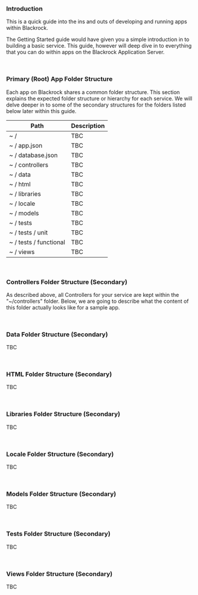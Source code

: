 <br/>

### Introduction

This is a quick guide into the ins and outs of developing and running apps within Blackrock.

The Getting Started guide would have given you a simple introduction in to building a basic service. This guide, however will deep dive in to everything that you can do within apps on the Blackrock Application Server.

<br/>

### Primary (Root) App Folder Structure

Each app on Blackrock shares a common folder structure. This section explains the expected folder structure or hierarchy for each service. We will delve deeper in to some of the secondary structures for the folders listed below later within this guide.


| Path                                                                                                                              | Description                                                                                          |
| -----------                                                                                                                       | -----------------------------------------------------------------------------------------------------|
| ~ /                       | TBC                                                        |
| ~ / app.json              | TBC                                                |
| ~ / database.json         | TBC                                                       |
| ~ / controllers           | TBC                                                           |
| ~ / data                  | TBC                                                    |
| ~ / html                  | TBC             |
| ~ / libraries             | TBC                                                        |
| ~ / locale                | TBC                                                    |
| ~ / models                | TBC            |
| ~ / tests                 | TBC                                       |
| ~ / tests / unit          | TBC                                    |
| ~ / tests / functional    | TBC                               |
| ~ / views                 | TBC                                                |


<br/>

### Controllers Folder Structure (Secondary)

As described above, all Controllers for your service are kept within the "~/controllers" folder. Below, we are going to describe what the content of this folder actually looks like for a sample app.

<br/>

### Data Folder Structure (Secondary)

TBC

<br/>

### HTML Folder Structure (Secondary)

TBC

<br/>

### Libraries Folder Structure (Secondary)

TBC

<br/>

### Locale Folder Structure (Secondary)

TBC

<br/>

### Models Folder Structure (Secondary)

TBC

<br/>

### Tests Folder Structure (Secondary)

TBC

<br/>

### Views Folder Structure (Secondary)

TBC

<br/>
